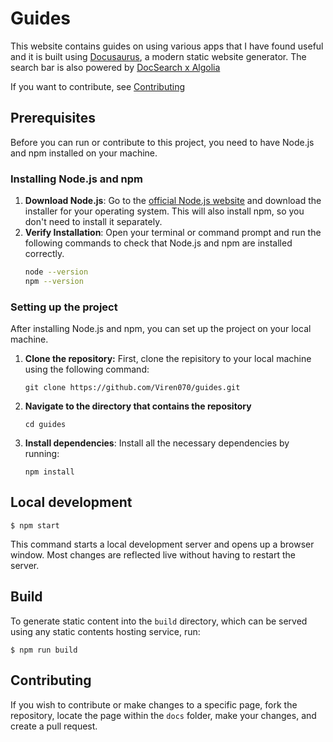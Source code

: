 # Guides

This website contains guides on using various apps that I have found useful and it is built using [Docusaurus](https://docusaurus.io/), a modern static website generator. The search bar is also powered by [DocSearch x Algolia](https://docsearch.algolia.com/)

If you want to contribute, see [Contributing](#contributing)

## Prerequisites

Before you can run or contribute to this project, you need to have Node.js and npm installed on your machine.

### Installing Node.js and npm

1. **Download Node.js**: Go to the [official Node.js website](https://nodejs.org/) and download the installer for your operating system. This will also install npm, so you don't need to install it separately.
2. **Verify Installation**: Open your terminal or command prompt and run the following commands to check that Node.js and npm are installed correctly.
   ```sh
   node --version
   npm --version
    ```

### Setting up the project 

After installing Node.js and npm, you can set up the project on your local machine. 

1. **Clone the repository:** First, clone the repisitory to your local machine using the following command: 
    ```
    git clone https://github.com/Viren070/guides.git 
    ```
2. **Navigate to the directory that contains the repository**
    ```
    cd guides 
    ```
3. **Install dependencies**: Install all the necessary dependencies by running: 
    ```
    npm install
    ```
## Local development 

```
$ npm start
```

This command starts a local development server and opens up a browser window. Most changes are reflected live without having to restart the server.

## Build

To generate static content into the `build` directory, which can be served using any static contents hosting service, run:
```
$ npm run build
```

## Contributing 

If you wish to contribute or make changes to a specific page, fork the repository, locate the page within the `docs` folder, make your changes, and create a pull request.
